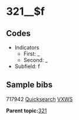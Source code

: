 # 321\_\_$f

## Codes

-   Indicators
    -   First: \_
    -   Second: \_
-   Subfield: f

## Sample bibs

717942 [Quicksearch](https://search.library.yale.edu/catalog/717942) [VXWS](http://prodorbis.library.yale.edu:7014/vxws/GetHoldingsService?bibId=717942)

**Parent topic:**[321](../../tags/321/321.md)


